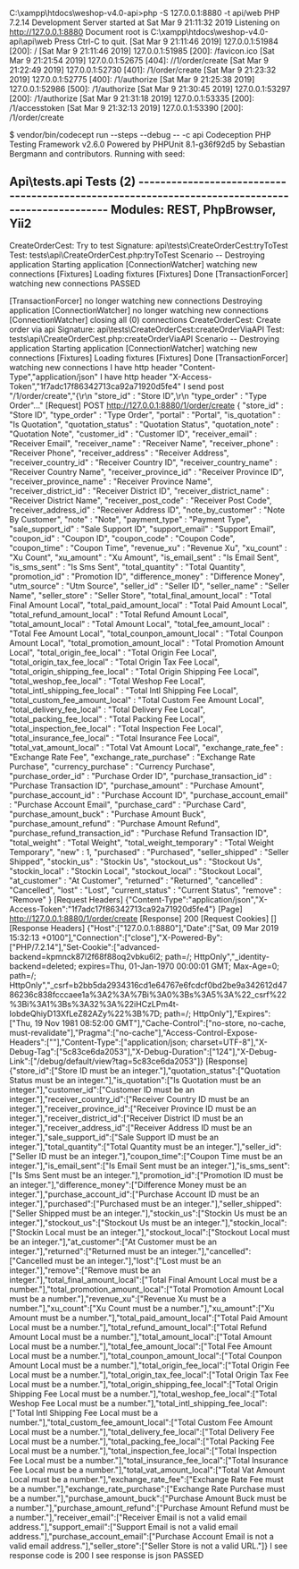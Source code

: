 
C:\xampp\htdocs\weshop-v4.0-api>php -S 127.0.0.1:8880 -t api/web
PHP 7.2.14 Development Server started at Sat Mar  9 21:11:32 2019
Listening on http://127.0.0.1:8880
Document root is C:\xampp\htdocs\weshop-v4.0-api\api\web
Press Ctrl-C to quit.
[Sat Mar  9 21:11:46 2019] 127.0.0.1:51984 [200]: /
[Sat Mar  9 21:11:46 2019] 127.0.0.1:51985 [200]: /favicon.ico
[Sat Mar  9 21:21:54 2019] 127.0.0.1:52675 [404]: //1/order/create
[Sat Mar  9 21:22:49 2019] 127.0.0.1:52730 [401]: /1/order/create
[Sat Mar  9 21:23:32 2019] 127.0.0.1:52775 [400]: /1/authorize
[Sat Mar  9 21:25:38 2019] 127.0.0.1:52986 [500]: /1/authorize
[Sat Mar  9 21:30:45 2019] 127.0.0.1:53297 [200]: /1/authorize
[Sat Mar  9 21:31:18 2019] 127.0.0.1:53335 [200]: /1/accesstoken
[Sat Mar  9 21:32:13 2019] 127.0.0.1:53390 [200]: /1/order/create


$ vendor/bin/codecept run --steps --debug -- -c api
Codeception PHP Testing Framework v2.6.0
Powered by PHPUnit 8.1-g36f92d5 by Sebastian Bergmann and contributors.
Running with seed:


Api\tests.api Tests (2) ------------------------------------------------------------------------------------------------
Modules: REST, PhpBrowser, Yii2
------------------------------------------------------------------------------------------------------------------------
CreateOrderCest: Try to test
Signature: api\tests\CreateOrderCest:tryToTest
Test: tests\api\CreateOrderCest.php:tryToTest
Scenario --
  Destroying application
  Starting application
  [ConnectionWatcher] watching new connections
  [Fixtures] Loading fixtures
  [Fixtures] Done
  [TransactionForcer] watching new connections
 PASSED

  [TransactionForcer] no longer watching new connections
  Destroying application
  [ConnectionWatcher] no longer watching new connections
  [ConnectionWatcher] closing all (0) connections
CreateOrderCest: Create order via api
Signature: api\tests\CreateOrderCest:createOrderViaAPI
Test: tests\api\CreateOrderCest.php:createOrderViaAPI
Scenario --
  Destroying application
  Starting application
  [ConnectionWatcher] watching new connections
  [Fixtures] Loading fixtures
  [Fixtures] Done
  [TransactionForcer] watching new connections
 I have http header "Content-Type","application/json"
 I have http header "X-Access-Token","1f7adc17f86342713ca92a71920d5fe4"
 I send post "/1/order/create","{\r\n            "store_id" : "Store ID",\r\n            "type_order" : "Type Order"..."
  [Request] POST http://127.0.0.1:8880/1/order/create {
              "store_id" : "Store ID",
              "type_order" : "Type Order",
              "portal" : "Portal",
              "is_quotation" : "Is Quotation",
              "quotation_status" : "Quotation Status",
              "quotation_note" : "Quotation Note",
              "customer_id" : "Customer ID",
              "receiver_email" : "Receiver Email",
              "receiver_name" : "Receiver Name",
              "receiver_phone" : "Receiver Phone",
              "receiver_address" : "Receiver Address",
              "receiver_country_id" : "Receiver Country ID",
              "receiver_country_name" : "Receiver Country Name",
              "receiver_province_id" : "Receiver Province ID",
              "receiver_province_name" : "Receiver Province Name",
              "receiver_district_id" : "Receiver District ID",
              "receiver_district_name" : "Receiver District Name",
              "receiver_post_code" : "Receiver Post Code",
              "receiver_address_id" : "Receiver Address ID",
              "note_by_customer" : "Note By Customer",
              "note" : "Note",
              "payment_type" : "Payment Type",
              "sale_support_id" : "Sale Support ID",
              "support_email" : "Support Email",
              "coupon_id" : "Coupon ID",
              "coupon_code" : "Coupon Code",
              "coupon_time" : "Coupon Time",
              "revenue_xu" : "Revenue Xu",
              "xu_count" : "Xu Count",
              "xu_amount" : "Xu Amount",
              "is_email_sent" : "Is Email Sent",
              "is_sms_sent" : "Is Sms Sent",
              "total_quantity" : "Total Quantity",
              "promotion_id" : "Promotion ID",
              "difference_money" : "Difference Money",
              "utm_source" : "Utm Source",
              "seller_id" : "Seller ID",
              "seller_name" : "Seller Name",
              "seller_store" : "Seller Store",
              "total_final_amount_local" : "Total Final Amount Local",
              "total_paid_amount_local" : "Total Paid Amount Local",
              "total_refund_amount_local" : "Total Refund Amount Local",
              "total_amount_local" : "Total Amount Local",
              "total_fee_amount_local" : "Total Fee Amount Local",
              "total_counpon_amount_local" : "Total Counpon Amount Local",
              "total_promotion_amount_local" : "Total Promotion Amount Local",
              "total_origin_fee_local" : "Total Origin Fee Local",
              "total_origin_tax_fee_local" : "Total Origin Tax Fee Local",
              "total_origin_shipping_fee_local" : "Total Origin Shipping Fee Local",
              "total_weshop_fee_local" : "Total Weshop Fee Local",
              "total_intl_shipping_fee_local" : "Total Intl Shipping Fee Local",
              "total_custom_fee_amount_local" : "Total Custom Fee Amount Local",
              "total_delivery_fee_local" : "Total Delivery Fee Local",
              "total_packing_fee_local" : "Total Packing Fee Local",
              "total_inspection_fee_local" : "Total Inspection Fee Local",
              "total_insurance_fee_local" : "Total Insurance Fee Local",
              "total_vat_amount_local" : "Total Vat Amount Local",
              "exchange_rate_fee" : "Exchange Rate Fee",
              "exchange_rate_purchase" : "Exchange Rate Purchase",
              "currency_purchase" : "Currency Purchase",
              "purchase_order_id" : "Purchase Order ID",
              "purchase_transaction_id" : "Purchase Transaction ID",
              "purchase_amount" : "Purchase Amount",
              "purchase_account_id" : "Purchase Account ID",
              "purchase_account_email" : "Purchase Account Email",
              "purchase_card" : "Purchase Card",
              "purchase_amount_buck" : "Purchase Amount Buck",
              "purchase_amount_refund" : "Purchase Amount Refund",
              "purchase_refund_transaction_id" : "Purchase Refund Transaction ID",
              "total_weight" : "Total Weight",
              "total_weight_temporary" : "Total Weight Temporary",
              "new" : 1,
              "purchased" : "Purchased",
              "seller_shipped" : "Seller Shipped",
              "stockin_us" : "Stockin Us",
              "stockout_us" : "Stockout Us",
              "stockin_local" : "Stockin Local",
              "stockout_local" : "Stockout Local",
              "at_customer" : "At Customer",
              "returned" : "Returned",
              "cancelled" : "Cancelled",
              "lost" : "Lost",
              "current_status" : "Current Status",
              "remove" : "Remove"
          }
  [Request Headers] {"Content-Type":"application/json","X-Access-Token":"1f7adc17f86342713ca92a71920d5fe4"}
  [Page] http://127.0.0.1:8880/1/order/create
  [Response] 200
  [Request Cookies] []
  [Response Headers] {"Host":["127.0.0.1:8880"],"Date":["Sat, 09 Mar 2019 15:32:13 +0100"],"Connection":["close"],"X-Powered-By":["PHP/7.2.14"],"Set-Cookie":["advanced-backend=kpmnck87l2f68f88oq2vbku6l2; path=/; HttpOnly","_identity-backend=deleted; expires=Thu, 01-Jan-1970 00:00:01 GMT; Max-Age=0; path=/; HttpOnly","_csrf=b2bb5da2934316cd1e64767e6fcdcf0bd2be9a342612d4786236c838fcccaee1a%3A2%3A%7Bi%3A0%3Bs%3A5%3A%22_csrf%22%3Bi%3A1%3Bs%3A32%3A%22iHCzLPm4t-IobdeQhiyD13XfLeZ82AZy%22%3B%7D; path=/; HttpOnly"],"Expires":["Thu, 19 Nov 1981 08:52:00 GMT"],"Cache-Control":["no-store, no-cache, must-revalidate"],"Pragma":["no-cache"],"Access-Control-Expose-Headers":[""],"Content-Type":["application/json; charset=UTF-8"],"X-Debug-Tag":["5c83ce6da2053"],"X-Debug-Duration":["124"],"X-Debug-Link":["/debug/default/view?tag=5c83ce6da2053"]}
  [Response] {"store_id":["Store ID must be an integer."],"quotation_status":["Quotation Status must be an integer."],"is_quotation":["Is Quotation must be an integer."],"customer_id":["Customer ID must be an integer."],"receiver_country_id":["Receiver Country ID must be an integer."],"receiver_province_id":["Receiver Province ID must be an integer."],"receiver_district_id":["Receiver District ID must be an integer."],"receiver_address_id":["Receiver Address ID must be an integer."],"sale_support_id":["Sale Support ID must be an integer."],"total_quantity":["Total Quantity must be an integer."],"seller_id":["Seller ID must be an integer."],"coupon_time":["Coupon Time must be an integer."],"is_email_sent":["Is Email Sent must be an integer."],"is_sms_sent":["Is Sms Sent must be an integer."],"promotion_id":["Promotion ID must be an integer."],"difference_money":["Difference Money must be an integer."],"purchase_account_id":["Purchase Account ID must be an integer."],"purchased":["Purchased must be an integer."],"seller_shipped":["Seller Shipped must be an integer."],"stockin_us":["Stockin Us must be an integer."],"stockout_us":["Stockout Us must be an integer."],"stockin_local":["Stockin Local must be an integer."],"stockout_local":["Stockout Local must be an integer."],"at_customer":["At Customer must be an integer."],"returned":["Returned must be an integer."],"cancelled":["Cancelled must be an integer."],"lost":["Lost must be an integer."],"remove":["Remove must be an integer."],"total_final_amount_local":["Total Final Amount Local must be a number."],"total_promotion_amount_local":["Total Promotion Amount Local must be a number."],"revenue_xu":["Revenue Xu must be a number."],"xu_count":["Xu Count must be a number."],"xu_amount":["Xu Amount must be a number."],"total_paid_amount_local":["Total Paid Amount Local must be a number."],"total_refund_amount_local":["Total Refund Amount Local must be a number."],"total_amount_local":["Total Amount Local must be a number."],"total_fee_amount_local":["Total Fee Amount Local must be a number."],"total_counpon_amount_local":["Total Counpon Amount Local must be a number."],"total_origin_fee_local":["Total Origin Fee Local must be a number."],"total_origin_tax_fee_local":["Total Origin Tax Fee Local must be a number."],"total_origin_shipping_fee_local":["Total Origin Shipping Fee Local must be a number."],"total_weshop_fee_local":["Total Weshop Fee Local must be a number."],"total_intl_shipping_fee_local":["Total Intl Shipping Fee Local must be a number."],"total_custom_fee_amount_local":["Total Custom Fee Amount Local must be a number."],"total_delivery_fee_local":["Total Delivery Fee Local must be a number."],"total_packing_fee_local":["Total Packing Fee Local must be a number."],"total_inspection_fee_local":["Total Inspection Fee Local must be a number."],"total_insurance_fee_local":["Total Insurance Fee Local must be a number."],"total_vat_amount_local":["Total Vat Amount Local must be a number."],"exchange_rate_fee":["Exchange Rate Fee must be a number."],"exchange_rate_purchase":["Exchange Rate Purchase must be a number."],"purchase_amount_buck":["Purchase Amount Buck must be a number."],"purchase_amount_refund":["Purchase Amount Refund must be a number."],"receiver_email":["Receiver Email is not a valid email address."],"support_email":["Support Email is not a valid email address."],"purchase_account_email":["Purchase Account Email is not a valid email address."],"seller_store":["Seller Store is not a valid URL."]}
 I see response code is 200
 I see response is json
 PASSED
